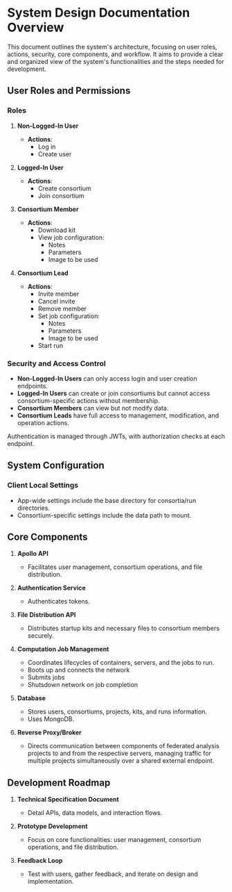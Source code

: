 # System Design Documentation Overview

This document outlines the system's architecture, focusing on user roles, actions, security, core components, and workflow. It aims to provide a clear and organized view of the system's functionalities and the steps needed for development.

## User Roles and Permissions

### Roles

1. **Non-Logged-In User**
   - **Actions**:
     - Log in
     - Create user

2. **Logged-In User**
   - **Actions**:
     - Create consortium
     - Join consortium

3. **Consortium Member**
   - **Actions**:
     - Download kit
     - View job configuration:
       - Notes
       - Parameters
       - Image to be used

4. **Consortium Lead**
   - **Actions**:
     - Invite member
     - Cancel invite
     - Remove member
     - Set job configuration:
       - Notes
       - Parameters
       - Image to be used
     - Start run

### Security and Access Control

- **Non-Logged-In Users** can only access login and user creation endpoints.
- **Logged-In Users** can create or join consortiums but cannot access consortium-specific actions without membership.
- **Consortium Members** can view but not modify data.
- **Consortium Leads** have full access to management, modification, and operation actions.

Authentication is managed through JWTs, with authorization checks at each endpoint.

## System Configuration

### Client Local Settings

- App-wide settings include the base directory for consortia/run directories.
- Consortium-specific settings include the data path to mount.

## Core Components

1. **Apollo API**
   - Facilitates user management, consortium operations, and file distribution.

2. **Authentication Service**
   - Authenticates tokens.

3. **File Distribution API**
   - Distributes startup kits and necessary files to consortium members securely.

4. **Computation Job Management**
   - Coordinates lifecycles of containers, servers, and the jobs to run.
   - Boots up and connects the network
   - Submits jobs
   - Shutsdown network on job completion

5. **Database**
   - Stores users, consortiums, projects, kits, and runs information.
   - Uses MongoDB.

6. **Reverse Proxy/Broker**
   - Directs communication between components of federated analysis projects to and from the respective servers, managing traffic for multiple projects simultaneously over a shared external endpoint.

## Development Roadmap

1. **Technical Specification Document**
   - Detail APIs, data models, and interaction flows.

2. **Prototype Development**
   - Focus on core functionalities: user management, consortium operations, and file distribution.

3. **Feedback Loop**
   - Test with users, gather feedback, and iterate on design and implementation.
